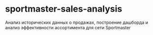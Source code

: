 # sportmaster-sales-analysis
Анализ исторических данных о продажах, построение дашборда и анализ эффективности ассортимента для сети Sportmaster
